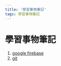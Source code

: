 ```yaml
---
title: '學習事物筆記'
tags: 學習事物筆記 
---
```

# 學習事物筆記

1.  [google firebase](https://firebase.google.com/)  
2.  [git](https://poychang.github.io/note-git/) 
    